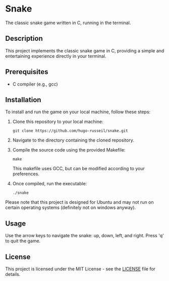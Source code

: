 # Snake

The classic snake game written in C, running in the terminal.

## Description

This project implements the classic snake game in C, providing a simple and entertaining experience directly in your terminal.

## Prerequisites

- C compiler (e.g., gcc)

## Installation

To install and run the game on your local machine, follow these steps:

1. Clone this repository to your local machine:
    ```
    git clone https://github.com/hugo-russeil/snake.git
    ```

2. Navigate to the directory containing the cloned repository.

3. Compile the source code using the provided Makefile:
    ```
    make
    ```
    This makefile uses GCC, but can be modified according to your preferences.

4. Once compiled, run the executable:
    ```
    ./snake
    ```

Please note that this project is designed for Ubuntu and may not run on certain operating systems (definitely not on windows anyway).

## Usage

Use the arrow keys to navigate the snake: up, down, left, and right. Press 'q' to quit the game.

## License

This project is licensed under the MIT License - see the [LICENSE](LICENSE) file for details.

